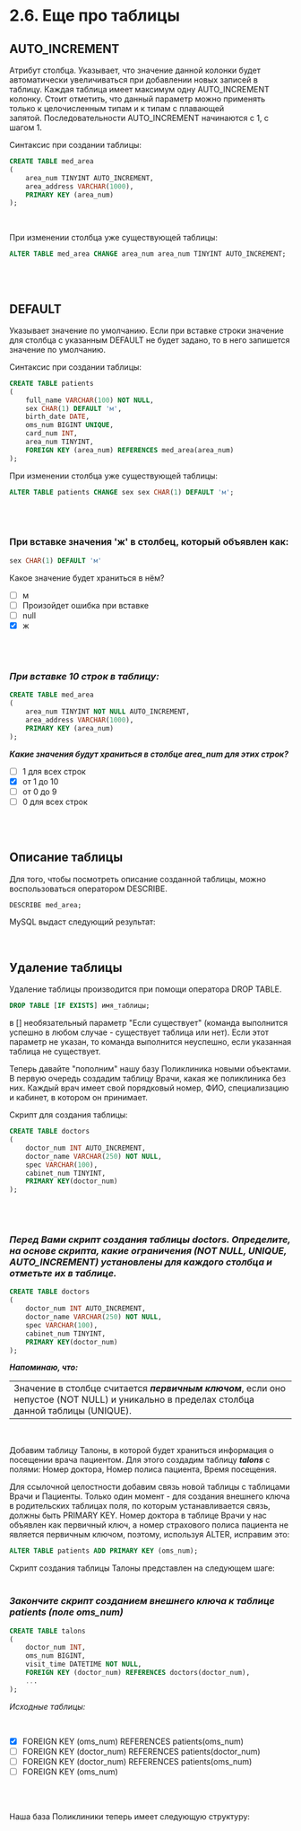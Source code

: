 # 2.6. Еще про таблицы

## AUTO_INCREMENT

Атрибут столбца. Указывает, что значение данной колонки будет автоматически увеличиваться при добавлении новых записей в таблицу. Каждая таблица имеет максимум одну AUTO_INCREMENT колонку. Стоит отметить, что данный параметр можно применять только к целочисленным типам и к типам с плавающей запятой. Последовательности AUTO_INCREMENT начинаются с 1, с шагом 1.

Синтаксис при создании таблицы:

```sql
CREATE TABLE med_area
(
    area_num TINYINT AUTO_INCREMENT,
    area_address VARCHAR(1000),
    PRIMARY KEY (area_num)
);
```
<br>

При изменении столбца уже существующей таблицы:

```sql
ALTER TABLE med_area CHANGE area_num area_num TINYINT AUTO_INCREMENT;
```
<br>
<br>

## DEFAULT

Указывает значение по умолчанию. Если при вставке строки значение для столбца с указанным DEFAULT не будет задано, то в него запишется значение по умолчанию.

Синтаксис при создании таблицы:

```sql
CREATE TABLE patients
(
    full_name VARCHAR(100) NOT NULL,
    sex CHAR(1) DEFAULT 'м',
    birth_date DATE,
    oms_num BIGINT UNIQUE,
    card_num INT,
    area_num TINYINT, 
    FOREIGN KEY (area_num) REFERENCES med_area(area_num)
);
```

При изменении столбца уже существующей таблицы:

```sql
ALTER TABLE patients CHANGE sex sex CHAR(1) DEFAULT 'м';
```
<br>
<br>

### При вставке значения 'ж' в столбец, который объявлен как:

```sql
sex CHAR(1) DEFAULT 'м'
```

Какое значение будет храниться в нём?


 -  [ ] м
 -  [ ] Произойдет ошибка при вставке
 -  [ ] null
 -  [x] ж
<br>
<br>

### _**При вставке 10 строк в таблицу:**_

```sql
CREATE TABLE med_area
(
    area_num TINYINT NOT NULL AUTO_INCREMENT,
    area_address VARCHAR(1000),
    PRIMARY KEY (area_num)
);
```

_**Какие значения будут храниться в столбце area_num для этих строк?**_


 -  [ ] 1 для всех строк
 -  [x] от 1 до 10
 -  [ ] от 0 до 9
 -  [ ] 0 для всех строк
<br>
<br>

## Описание таблицы

Для того, чтобы посмотреть описание созданной таблицы, можно воспользоваться оператором DESCRIBE.

```sql
DESCRIBE med_area;
```

MySQL выдаст следующий результат:

<image src="/img/2.6. pic1.png" alt="">
<br>
<br>

## Удаление таблицы

Удаление таблицы производится при помощи оператора DROP TABLE.

```sql
DROP TABLE [IF EXISTS] имя_таблицы;
```

в [] необязательный параметр "Если существует" (команда выполнится успешно в любом случае - существует таблица или нет). Если этот параметр не указан, то команда выполнится неуспешно, если указанная таблица не существует.


Теперь давайте "пополним" нашу базу Поликлиника новыми объектами. В первую очередь создадим таблицу Врачи, какая же поликлиника без них. Каждый врач имеет свой порядковый номер, ФИО, специализацию и кабинет, в котором он принимает.

Скрипт для создания таблицы:

```sql
CREATE TABLE doctors
(
    doctor_num INT AUTO_INCREMENT,
    doctor_name VARCHAR(250) NOT NULL,
    spec VARCHAR(100),
    cabinet_num TINYINT,
    PRIMARY KEY(doctor_num)
);
```
<br>
<br>

### _**Перед Вами скрипт создания таблицы doctors. Определите, на основе скрипта, какие ограничения (NOT NULL, UNIQUE, AUTO_INCREMENT) установлены для каждого столбца и отметьте их в таблице.**_

```sql
CREATE TABLE doctors
(
    doctor_num INT AUTO_INCREMENT,
    doctor_name VARCHAR(250) NOT NULL,
    spec VARCHAR(100),
    cabinet_num TINYINT,
    PRIMARY KEY(doctor_num)
);
```

_**Напоминаю, что:**_

|   |
|---|
|Значение в столбце считается _**первичным ключом**_, если оно непустое (NOT NULL) и уникально в пределах столбца данной таблицы (UNIQUE).|
<image src="/img/2.6. pic2.png" alt="">
<br>
<br>

Добавим таблицу Талоны, в которой будет храниться информация о посещении врача пациентом. Для этого создадим таблицу _**talons**_ с полями: Номер доктора, Номер полиса пациента, Время посещения. 

Для ссылочной целостности добавим связь новой таблицы с таблицами Врачи и Пациенты. Только один момент - для создания внешнего ключа в родительских таблицах поля, по которым устанавливается связь, должны быть PRIMARY KEY. Номер доктора в таблице Врачи у нас объявлен как первичный ключ, а номер страхового полиса пациента не является первичным ключом, поэтому, используя ALTER, исправим это:

```sql
ALTER TABLE patients ADD PRIMARY KEY (oms_num);
```

Скрипт создания таблицы Талоны представлен на следующем шаге:
<br>
<br>

### _**Закончите скрипт созданием внешнего ключа к таблице patients (поле oms_num)**_

```sql
CREATE TABLE talons 
(
    doctor_num INT,
    oms_num BIGINT,
    visit_time DATETIME NOT NULL,
    FOREIGN KEY (doctor_num) REFERENCES doctors(doctor_num),
    ...
);
```

_Исходные таблицы:_

<image src="/img/2.6. pic3.png" alt="">    <image src="/img/2.6. pic4.png" alt="">


 -  [x] FOREIGN KEY (oms_num) REFERENCES patients(oms_num)
 -  [ ] FOREIGN KEY (doctor_num) REFERENCES patients(doctor_num)
 -  [ ] FOREIGN KEY (doctor_num) REFERENCES patients(oms_num)
 -  [ ] FOREIGN KEY (oms_num)
<br>
<br>

Наша база Поликлиники теперь имеет следующую структуру:

<image src="/img/2.6. pic5.png" alt="">
